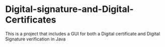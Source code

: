 # Digital-signature-and-Digital-Certificates


This is a project that includes a GUI for both a Digital certificate and Digital Signature verification in Java
